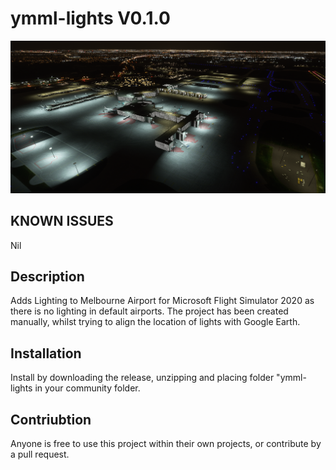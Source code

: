 # ymml-lights V0.1.0

![iamge](https://github.com/angry-bender/ymml-lights/blob/main/YMML-Lights.png)

## KNOWN ISSUES

Nil

## Description
Adds Lighting to Melbourne Airport for Microsoft Flight Simulator 2020 as there is no lighting in default airports. The project has been created manually, whilst trying to align the location of lights with Google Earth.

## Installation

Install by downloading the release, unzipping and placing folder "ymml-lights in your community folder.

## Contriubtion

Anyone is free to use this project within their own projects, or contribute by a pull request.


